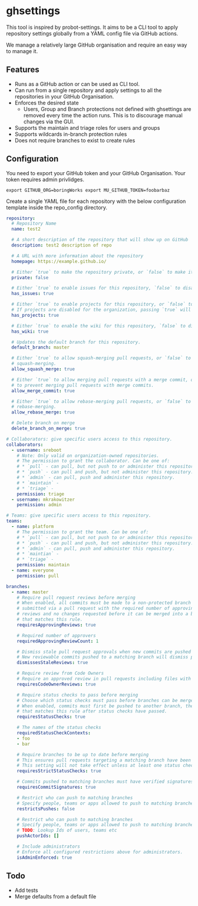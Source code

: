 # ghsettings

This tool is inspired by probot-settings. It aims to be a CLI tool to apply repository settings globally from a YAML config file via GitHub actions.

We manage a relatively large GitHub organisation and require an easy way to manage it.

## Features
* Runs as a GitHub action or can be used as CLI tool.
* Can run from a single repository and apply settings to all the repositories in your GitHub Organisation.
* Enforces the desired state
  * Users, Group and Branch protections not defined with ghsettings are removed every time the action runs. This is to discourage manual changes via the GUI.
* Supports the maintain and triage roles for users and groups
* Supports wildcards in-branch protection rules
* Does not require branches to exist to create rules

## Configuration

You need to export your GitHub token and your GitHub Organisation. Your token requires admin privlidges.

`
export GITHUB_ORG=boringWorks
export MU_GITHUB_TOKEN=foobarbaz
`

Create a single YAML file for each repository with the below configuration template inside the repo_config directory.

```yaml
repository:
  # Repository Name
  name: test2

  # A short description of the repository that will show up on GitHub
  description: test2 description of repo

  # A URL with more information about the repository
  homepage: https://example.github.io/

  # Either `true` to make the repository private, or `false` to make it public.
  private: false

  # Either `true` to enable issues for this repository, `false` to disable them.
  has_issues: true

  # Either `true` to enable projects for this repository, or `false` to disable them.
  # If projects are disabled for the organization, passing `true` will cause an API error.
  has_projects: true

  # Either `true` to enable the wiki for this repository, `false` to disable it.
  has_wiki: true

  # Updates the default branch for this repository.
  default_branch: master

  # Either `true` to allow squash-merging pull requests, or `false` to prevent
  # squash-merging.
  allow_squash_merge: true

  # Either `true` to allow merging pull requests with a merge commit, or `false`
  # to prevent merging pull requests with merge commits.
  allow_merge_commit: true

  # Either `true` to allow rebase-merging pull requests, or `false` to prevent
  # rebase-merging.
  allow_rebase_merge: true

  # Delete branch on merge
  delete_branch_on_merge: true

# Collaborators: give specific users access to this repository.
collaborators:
  - username: sreboot
    # Note: Only valid on organization-owned repositories.
    # The permission to grant the collaborator. Can be one of:
    # * `pull` - can pull, but not push to or administer this repository.
    # * `push` - can pull and push, but not administer this repository.
    # * `admin` - can pull, push and administer this repository.
    # * `maintain` - 
    # * `triage` - 
    permission: triage
  - username: mkrakowitzer
    permission: admin

# Teams: give specific users access to this repository.
teams:
  - name: platform
    # The permission to grant the team. Can be one of:
    # * `pull` - can pull, but not push to or administer this repository.
    # * `push` - can pull and push, but not administer this repository.
    # * `admin` - can pull, push and administer this repository.
    # * `maintian` - 
    # * `triage` - 
    permission: maintain
  - name: everyone
    permission: pull

branches:
  - name: master
    # Require pull request reviews before merging
    # When enabled, all commits must be made to a non-protected branch and
    # submitted via a pull request with the required number of approving 
    # reviews and no changes requested before it can be merged into a branch
    # that matches this rule.
    requiresApprovingReviews: true

    # Required number of approvers
    requiredApprovingReviewCount: 1

    # Dismiss stale pull request approvals when new commits are pushed
    # New reviewable commits pushed to a matching branch will dismiss pull request review approvals.
    dismissesStaleReviews: true

    # Require review from Code Owners
    # Require an approved review in pull requests including files with a designated code owner.
    requiresCodeOwnerReviews: true

    # Require status checks to pass before merging
    # Choose which status checks must pass before branches can be merged into a branch that matches this rule.
    # When enabled, commits must first be pushed to another branch, then merged or pushed directly to a branch
    # that matches this rule after status checks have passed.
    requiresStatusChecks: true

    # The names of the status checks
    requiredStatusCheckContexts:
    - foo
    - bar

    # Require branches to be up to date before merging
    # This ensures pull requests targeting a matching branch have been tested with the latest code.
    # This setting will not take effect unless at least one status check is enabled.
    requiresStrictStatusChecks: true

    # Commits pushed to matching branches must have verified signatures.
    requiresCommitSignatures: true

    # Restrict who can push to matching branches
    # Specify people, teams or apps allowed to push to matching branches. Required status checks will still prevent these people, teams and apps from merging if the checks fail.
    restrictsPushes: false

    # Restrict who can push to matching branches
    # Specify people, teams or apps allowed to push to matching branches. Required status checks will still prevent these people, teams and apps from merging if the checks fail.
    # TODO: Lookup Ids of users, teams etc
    pushActorIds: []

    # Include administrators
    # Enforce all configured restrictions above for administrators.
    isAdminEnforced: true
```

## Todo

* Add tests
* Merge defaults from a default file
